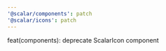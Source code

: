 ```yaml
---
'@scalar/components': patch
'@scalar/icons': patch
---
```


feat(components): deprecate ScalarIcon component
